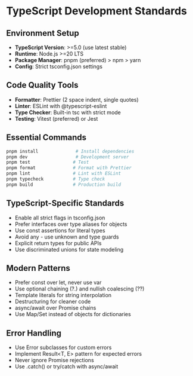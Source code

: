# TypeScript Development Standards

## Environment Setup
- **TypeScript Version**: >=5.0 (use latest stable)
- **Runtime**: Node.js >=20 LTS
- **Package Manager**: pnpm (preferred) > npm > yarn
- **Config**: Strict tsconfig.json settings

## Code Quality Tools
- **Formatter**: Prettier (2 space indent, single quotes)
- **Linter**: ESLint with @typescript-eslint
- **Type Checker**: Built-in tsc with strict mode
- **Testing**: Vitest (preferred) or Jest

## Essential Commands
```bash
pnpm install              # Install dependencies
pnpm dev                  # Development server
pnpm test                # Test
pnpm format              # Format with Prettier
pnpm lint                # Lint with ESLint
pnpm typecheck           # Type check
pnpm build               # Production build
```

## TypeScript-Specific Standards
- Enable all strict flags in tsconfig.json
- Prefer interfaces over type aliases for objects
- Use const assertions for literal types
- Avoid any - use unknown and type guards
- Explicit return types for public APIs
- Use discriminated unions for state modeling

## Modern Patterns
- Prefer const over let, never use var
- Use optional chaining (?.) and nullish coalescing (??)
- Template literals for string interpolation
- Destructuring for cleaner code
- async/await over Promise chains
- Use Map/Set instead of objects for dictionaries

## Error Handling
- Use Error subclasses for custom errors
- Implement Result<T, E> pattern for expected errors
- Never ignore Promise rejections
- Use .catch() or try/catch with async/await